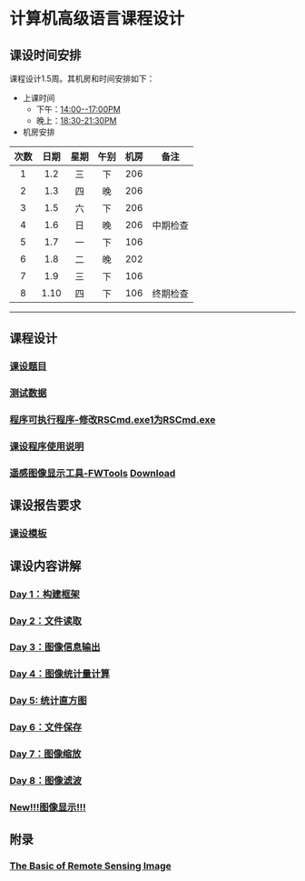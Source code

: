 # 计算机高级语言课程设计

## 课设时间安排
课程设计1.5周。其机房和时间安排如下：
- 上课时间
  - 下午：<u>14:00--17:00PM</u> 
  - 晚上：<u>18:30-21:30PM</u>
- 机房安排

|  次数  |  日期   |  星期  |  午别  |  机房  |  备注  |
| :--: | :---: | :--: | :--: | :--: | :--: |
|  1   | 1.2  |  三   |  下   | 206  |      |
|  2   | 1.3  |  四   |  晚   | 206  |      |
|  3   | 1.5  |  六   |  下   | 206  |      |
|  4   | 1.6  |  日   |  晚   | 206  | 中期检查 |
|  5   | 1.7  |  一   |  下   | 106  |      |
|  6   | 1.8  |  二   |  晚   | 202  |      |
|  7   | 1.9 |   三  |  下   | 106 |      |
|  8   | 1.10 |  四   |  下   | 106  | 终期检查 |

---

## 课程设计
### [课设题目](./CourseDesignSubject.md)
### [测试数据](../docs/Projects/RSImage/Data/)
### [程序可执行程序-修改RSCmd.exe1为RSCmd.exe](../docs/Projects/RSImage/RSCmd.exe1)
### [课设程序使用说明](../docs/Projects/RSImage/RSCmdManual.pdf)
### [遥感图像显示工具-FWTools](../docs/Projects/RSImage/FWTools) [Download](http://home.gdal.org/fwtools/FWTools247.exe)

## 课设报告要求
### [课设模板](https://github.com/cugwhp/OOPCPP/tree/master/docs/Projects/RSImage/%E8%AF%BE%E7%A8%8B%E8%AE%BE%E8%AE%A1%E6%8A%A5%E5%91%8A%E6%A8%A1%E6%9D%BF.doc)

## 课设内容讲解
### [Day 1：构建框架](../CourseDesignD1_Frame.md)
### [Day 2：文件读取](../CourseDesignD2_FileIO.md)
### [Day 3：图像信息输出](../CourseDesignD3_Information.md)
### [Day 4：图像统计量计算](../CourseDesignD4_Calculate.md)
### [Day 5:  统计直方图](../CourseDesignD5_Histogram.md)
### [Day 6：文件保存](../CourseDesignD6_Save.md)
### [Day 7：图像缩放](../CourseDesignD7_Zoom.md)
### [Day 8：图像滤波](../CourseDesignD8_Filter.md)
### [New!!!图像显示!!!](../DisplayImageInConsole.md)

## 附录
### [The Basic of Remote Sensing Image](../Projects/RSImage/Basic_RS_Image.pdf)
